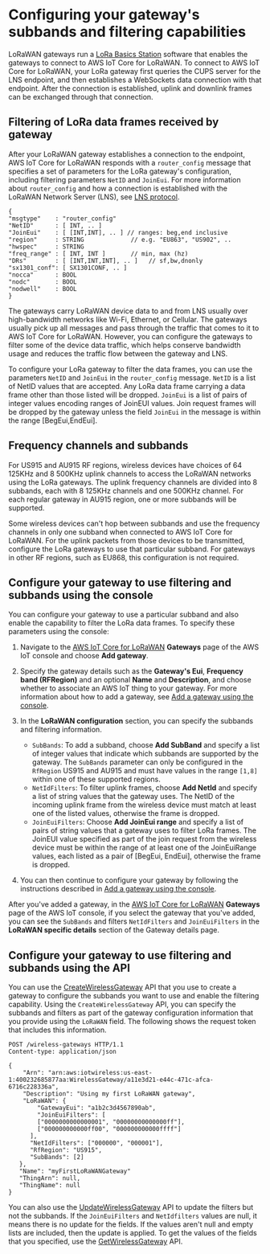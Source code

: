 # Configuring your gateway's subbands and filtering capabilities<a name="connect-iot-lorawan-subband-filter-configuration"></a>

LoRaWAN gateways run a [LoRa Basics Station](https://doc.sm.tc/station) software that enables the gateways to connect to AWS IoT Core for LoRaWAN\. To connect to AWS IoT Core for LoRaWAN, your LoRa gateway first queries the CUPS server for the LNS endpoint, and then establishes a WebSockets data connection with that endpoint\. After the connection is established, uplink and downlink frames can be exchanged through that connection\.

## Filtering of LoRa data frames received by gateway<a name="connect-iot-lorawan-filtering-frames"></a>

After your LoRaWAN gateway establishes a connection to the endpoint, AWS IoT Core for LoRaWAN responds with a `router_config` message that specifies a set of parameters for the LoRa gateway's configuration, including filtering parameters `NetID` and `JoinEui`\. For more information about `router_config` and how a connection is established with the LoRaWAN Network Server \(LNS\), see [LNS protocol](https://doc.sm.tc/station/tcproto.html)\.

```
{
"msgtype"    : "router_config"
"NetID"      : [ INT, .. ]
"JoinEui"    : [ [INT,INT], .. ] // ranges: beg,end inclusive
"region"     : STRING             // e.g. "EU863", "US902", ..
"hwspec"     : STRING
"freq_range" : [ INT, INT ]       // min, max (hz)
"DRs"        : [ [INT,INT,INT], .. ]   // sf,bw,dnonly
"sx1301_conf": [ SX1301CONF, .. ]
"nocca"      : BOOL
"nodc"       : BOOL
"nodwell"    : BOOL
}
```

The gateways carry LoRaWAN device data to and from LNS usually over high\-bandwidth networks like Wi\-Fi, Ethernet, or Cellular\. The gateways usually pick up all messages and pass through the traffic that comes to it to AWS IoT Core for LoRaWAN\. However, you can configure the gateways to filter some of the device data traffic, which helps conserve bandwidth usage and reduces the traffic flow between the gateway and LNS\.

To configure your LoRa gateway to filter the data frames, you can use the parameters `NetID` and `JoinEui` in the `router_config` message\. `NetID` is a list of NetID values that are accepted\. Any LoRa data frame carrying a data frame other than those listed will be dropped\. `JoinEui` is a list of pairs of integer values encoding ranges of JoinEUI values\. Join request frames will be dropped by the gateway unless the field `JoinEui` in the message is within the range \[BegEui,EndEui\]\.

## Frequency channels and subbands<a name="connect-iot-lorawan-frequency-channels-subbands"></a>

For US915 and AU915 RF regions, wireless devices have choices of 64 125KHz and 8 500KHz uplink channels to access the LoRaWAN networks using the LoRa gateways\. The uplink frequency channels are divided into 8 subbands, each with 8 125KHz channels and one 500KHz channel\. For each regular gateway in AU915 region, one or more subbands will be supported\.

Some wireless devices can't hop between subbands and use the frequency channels in only one subband when connected to AWS IoT Core for LoRaWAN\. For the uplink packets from those devices to be transmitted, configure the LoRa gateways to use that particular subband\. For gateways in other RF regions, such as EU868, this configuration is not required\.

## Configure your gateway to use filtering and subbands using the console<a name="connect-iot-lorawan-configure-gateway-channels-console"></a>

You can configure your gateway to use a particular subband and also enable the capability to filter the LoRa data frames\. To specify these parameters using the console:

1. Navigate to the [AWS IoT Core for LoRaWAN](https://console.aws.amazon.com/iot/home#/wireless/gateways) **Gateways** page of the AWS IoT console and choose **Add gateway**\.

1. Specify the gateway details such as the **Gateway's Eui**, **Frequency band \(RFRegion\)** and an optional **Name** and **Description**, and choose whether to associate an AWS IoT thing to your gateway\. For more information about how to add a gateway, see [Add a gateway using the console](connect-iot-lorawan-onboard-gateway-add.md#connect-iot-lorawan-onboard-gateway-console)\.

1. In the **LoRaWAN configuration** section, you can specify the subbands and filtering information\.
   + `SubBands`: To add a subband, choose **Add SubBand** and specify a list of integer values that indicate which subbands are supported by the gateway\. The `SubBands` parameter can only be configured in the `RfRegion` US915 and AU915 and must have values in the range `[1,8]` within one of these supported regions\.
   + `NetIdFilters`: To filter uplink frames, choose **Add NetId** and specify a list of string values that the gateway uses\. The NetID of the incoming uplink frame from the wireless device must match at least one of the listed values, otherwise the frame is dropped\.
   + `JoinEuiFilters`: Choose **Add JoinEui range** and specify a list of pairs of string values that a gateway uses to filter LoRa frames\. The JoinEUI value specified as part of the join request from the wireless device must be within the range of at least one of the JoinEuiRange values, each listed as a pair of \[BegEui, EndEui\], otherwise the frame is dropped\.

1. You can then continue to configure your gateway by following the instructions described in [Add a gateway using the console](connect-iot-lorawan-onboard-gateway-add.md#connect-iot-lorawan-onboard-gateway-console)\.

After you've added a gateway, in the [AWS IoT Core for LoRaWAN](https://console.aws.amazon.com/iot/home#/wireless/gateways) **Gateways** page of the AWS IoT console, if you select the gateway that you've added, you can see the `SubBands` and filters `NetIdFilters` and `JoinEuiFilters` in the **LoRaWAN specific details** section of the Gateway details page\.

## Configure your gateway to use filtering and subbands using the API<a name="connect-iot-lorawan-configure-gateway-channels-api"></a>

You can use the [CreateWirelessGateway](https://docs.aws.amazon.com/iot-wireless/2020-11-22/apireference/API_CreateWirelessGateway.html) API that you use to create a gateway to configure the subbands you want to use and enable the filtering capability\. Using the `CreateWirelessGateway` API, you can specify the subbands and filters as part of the gateway configuration information that you provide using the `LoRaWAN` field\. The following shows the request token that includes this information\.

```
POST /wireless-gateways HTTP/1.1
Content-type: application/json

{
    "Arn": "arn:aws:iotwireless:us-east-1:400232685877aa:WirelessGateway/a11e3d21-e44c-471c-afca-6716c228336a",
    "Description": "Using my first LoRaWAN gateway",
    "LoRaWAN": { 
        "GatewayEui": "a1b2c3d4567890ab",
        "JoinEuiFilters": [
        ["0000000000000001", "00000000000000ff"],
        ["000000000000ff00", "000000000000ffff"]
      ],
      "NetIdFilters": ["000000", "000001"],
      "RfRegion": "US915",
      "SubBands": [2]
   },
   "Name": "myFirstLoRaWANGateway"  
   "ThingArn": null,
   "ThingName": null
}
```

You can also use the [UpdateWirelessGateway](https://docs.aws.amazon.com/iot-wireless/2020-11-22/apireference/API_UpdateWirelessGateway.html) API to update the filters but not the subbands\. If the `JoinEuiFilters` and `NetIdfilters` values are null, it means there is no update for the fields\. If the values aren't null and empty lists are included, then the update is applied\. To get the values of the fields that you specified, use the [GetWirelessGateway](https://docs.aws.amazon.com/iot-wireless/2020-11-22/apireference/API_GetWirelessGateway.html) API\.